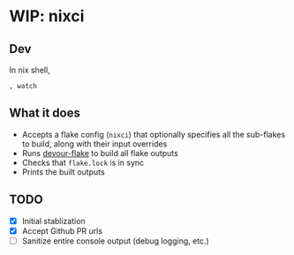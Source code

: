 # WIP: nixci

## Dev

In nix shell,

```
, watch
```

## What it does

- Accepts a flake config (`nixci`) that optionally specifies all the sub-flakes to build, along with their input overrides
- Runs [devour-flake](https://github.com/srid/devour-flake) to build all flake outputs
- Checks that `flake.lock` is in sync
- Prints the built outputs

## TODO

- [x] Initial stablization
- [x] Accept Github PR urls
- [ ] Sanitize entire console output (debug logging, etc.)
